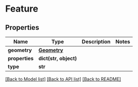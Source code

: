 # Feature

## Properties
Name | Type | Description | Notes
------------ | ------------- | ------------- | -------------
**geometry** | [**Geometry**](Geometry.md) |  | 
**properties** | **dict(str, object)** |  | 
**type** | **str** |  | 

[[Back to Model list]](../README.md#documentation-for-models) [[Back to API list]](../README.md#documentation-for-api-endpoints) [[Back to README]](../README.md)


